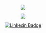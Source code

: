 <p align="center">
  <img align="center" src="https://github-readme-stats.vercel.app/api?username=gabriel-codes&show_icons=true&theme=dracula"> 
</p>

<p align="center">
  <img align="center" src="https://github-readme-stats.vercel.app/api/top-langs/?username=gabriel-codes&layout=compact&theme=dracula"> 
</p>

<p align="center">
<a href="https://www.linkedin.com/in/gabriel-codes/" target="blank"><img alt="Linkedin Badge" src="https://img.shields.io/badge/-Gabriel%20Silva-563D7C?style=flat-square&logo=Linkedin&logoColor=white&link=https://www.linkedin.com/in/gabriel-codes/"/></a>
</p>
